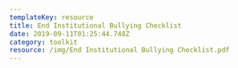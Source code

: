 ```yaml
---
templateKey: resource
title: End Institutional Bullying Checklist
date: 2019-09-11T01:25:44.748Z
category: toolkit
resource: /img/End Institutional Bullying Checklist.pdf
---
```


